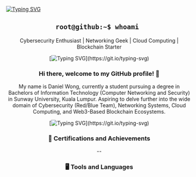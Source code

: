 [![Typing SVG](https://readme-typing-svg.demolab.com?font=Fira+Code&weight=500&size=60&pause=1000&color=00FF5B&center=true&vCenter=true&multiline=true&width=1000&height=100&lines=0xDanW)](https://git.io/typing-svg)

<h2 align='center'> <code>root@github:~$ whoami </code></h2>
<p align='center'>Cybersecurity Enthusiast | Networking Geek | Cloud Computing | Blockchain Starter</p>

<div align='center'>

[![Typing SVG](https://readme-typing-svg.demolab.com?font=Fira+Code&size=40&duration=3000&pause=800&color=47F7F5&center=true&vCenter=true&width=1000&lines=*+*+*)](https://git.io/typing-svg)

  <h3>Hi there, welcome to my GitHub profile! 👋</h3>
  <p>My name is Daniel Wong, currently a student pursuing a degree in Bachelors of Information Technology (Computer Networking and Security) in Sunway University, Kuala Lumpur. Aspiring to delve further into the wide domain of Cybersecurity (Red/Blue Team), Networking Systems, Cloud Computing, and Web3-Based Blockchain Ecosystems. </p>

[![Typing SVG](https://readme-typing-svg.demolab.com?font=Fira+Code&size=40&duration=3000&pause=800&color=47F7F5&center=true&vCenter=true&width=1000&lines=*+*+*)](https://git.io/typing-svg)

<div align='center'>
  
### 🏅 Certifications and Achievements


--
### 🖥️ Tools and Languages



</div>
